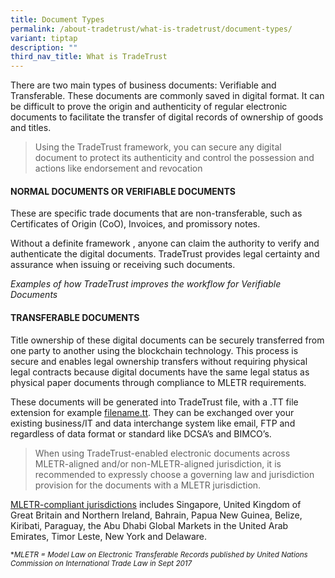 ```yaml
---
title: Document Types
permalink: /about-tradetrust/what-is-tradetrust/document-types/
variant: tiptap
description: ""
third_nav_title: What is TradeTrust
---
```

<p>There are two main types of business documents: Verifiable and Transferable.
These documents are commonly saved in digital format. It can be difficult
to prove the origin and authenticity of regular electronic documents to
facilitate the transfer of digital records of ownership of goods and titles.</p>
<blockquote>
<p>Using the TradeTrust framework, you can secure any digital document to
protect its authenticity and control the possession and actions like endorsement
and revocation</p>
</blockquote>
<p></p>
<p></p>
<h4><strong>NORMAL DOCUMENTS OR VERIFIABLE DOCUMENTS</strong></h4>
<p>These are specific trade documents that are non-transferable, such as
Certificates of Origin (CoO), Invoices, and promissory notes.</p>
<p>Without a definite framework , anyone can claim the authority to verify
and authenticate the digital documents. TradeTrust provides legal certainty
and assurance when issuing or receiving such documents.&nbsp;</p>
<p><em>Examples of how TradeTrust improves the workflow for Verifiable Documents</em>
</p>
<p></p>
<h4><strong>TRANSFERABLE DOCUMENTS</strong></h4>
<p>Title ownership of these digital documents can be securely transferred
from one party to another using the blockchain technology. This process
is secure and enables legal ownership transfers without requiring physical
legal contracts because digital documents have the same legal status as
physical paper documents through compliance to MLETR requirements.&nbsp;</p>
<p></p>
<p>These documents will be generated into TradeTrust file, with a .TT file
extension for example <a href="http://filename.tt" rel="noopener noreferrer nofollow" target="_blank">filename.tt</a>. They can be exchanged over your
existing business/IT and data interchange system like email, FTP and regardless
of data format or standard like DCSA’s and BIMCO’s.</p>
<p></p>
<p></p>
<blockquote>
<p>When using TradeTrust-enabled electronic documents across MLETR-aligned
and/or non-MLETR-aligned jurisdiction, it is recommended to expressly choose
a governing law and jurisdiction provision for the documents with a MLETR
jurisdiction.</p>
</blockquote>
<p></p>
<p><a href="https://uncitral.un.org/en/texts/ecommerce/modellaw/electronic_transferable_records/status" rel="noopener noreferrer nofollow" target="_blank">MLETR-compliant jurisdictions</a>&nbsp;includes
Singapore, United Kingdom of Great Britain and Northern Ireland, Bahrain,
Papua New Guinea, Belize, Kiribati, Paraguay, the Abu Dhabi Global Markets
in the United Arab Emirates, Timor Leste, New York and Delaware.</p>
<p></p>
<p></p>
<p></p>
<p><sub>*</sub><em><sub>MLETR = Model Law on Electronic Transferable Records published by United Nations Commission on International Trade Law in Sept 2017</sub></em>
</p>